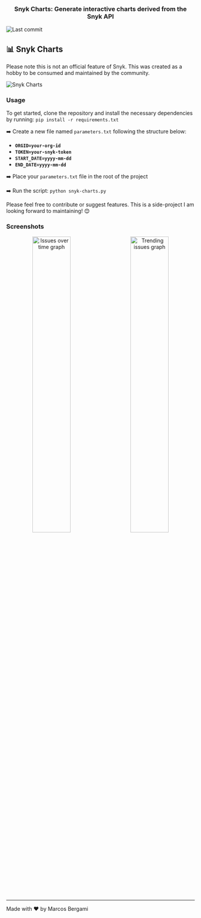 <h3 align="center">
    Snyk Charts: Generate interactive charts derived from the Snyk API
</h3>

  <img alt="Last commit" src="https://img.shields.io/github/last-commit/snyk-marcos/snyk-charts">
</p>

## :bar_chart: Snyk Charts

Please note this is not an official feature of Snyk. This was created as a hobby to be consumed and maintained by the community.

![Snyk Charts](https://github.com/snyk-marcos/repo-images/blob/main/snyk-charts/snyk-charts-logo.png?raw=true)

### Usage

To get started, clone the repository and install the necessary dependencies by running: `pip install -r requirements.txt`

:arrow_right: Create a new file named `parameters.txt` following the structure below:

- **`ORGID=your-org-id`**
- **`TOKEN=your-snyk-token`**
- **`START_DATE=yyyy-mm-dd`**
- **`END_DATE=yyyy-mm-dd`**

:arrow_right: Place your `parameters.txt` file in the root of the project

:arrow_right: Run the script: `python snyk-charts.py`

Please feel free to contribute or suggest features. This is a side-project I am looking forward to maintaining! :blush:

### Screenshots

<p align="center">
  <img alt="Issues over time graph" src="https://github.com/snyk-marcos/repo-images/blob/main/snyk-charts/16565355305053902issues_over_time_chart.png?raw=true" width="45%">
&nbsp; &nbsp; &nbsp; &nbsp;
  <img alt="Trending issues graph" src="https://github.com/snyk-marcos/repo-images/blob/main/snyk-charts/1656535539027444trending_issues_chart.png?raw=true" width="45%">
</p>

---

Made with :heart: by Marcos Bergami
